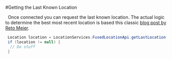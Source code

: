 #Getting the Last Known Location

  Once connected you can request the last known location. The actual logic to determine the best most recent location is based this classic [blog post by Reto Meier](http://android-developers.blogspot.com/2011/06/deep-dive-into-location.html).   

```java
 Location location = LocationServices.FusedLocationApi.getLastLocation();
 if (location != null) { 
  // Do stuff
 }
```
